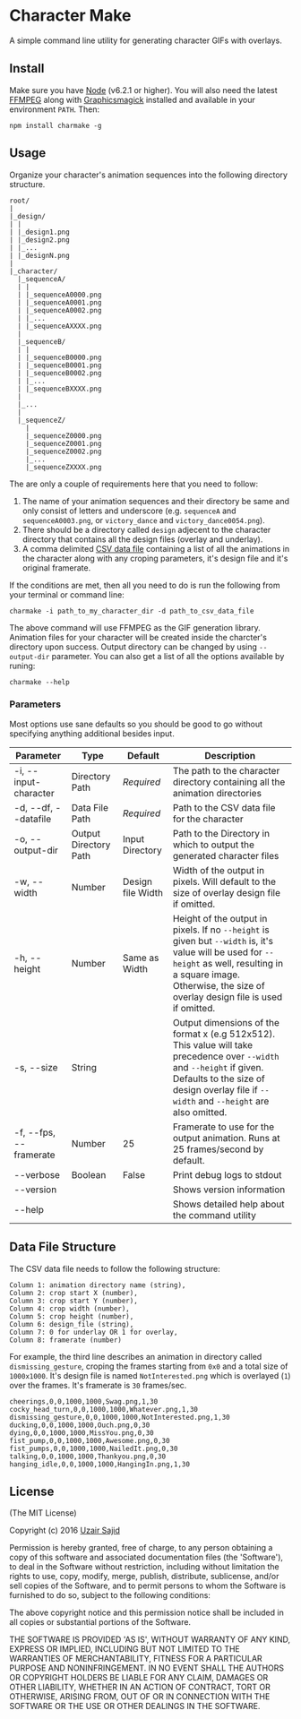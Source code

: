Character Make
==============

A simple command line utility for generating character GIFs with overlays.

## Install

Make sure you have [Node](http://nodejs.org/) (v6.2.1 or higher). You will also need the latest [FFMPEG](https://ffmpeg.org/download.html) along with [Graphicsmagick](http://graphicsmagick.org) installed and available in your environment `PATH`. Then:

```shell
npm install charmake -g
```

## Usage

Organize your character's animation sequences into the following directory structure.

```
root/
|
|_design/
| |
| |_design1.png
| |_design2.png
| |_...
| |_designN.png
|
|_character/
  |_sequenceA/
  | |
  | |_sequenceA0000.png
  | |_sequenceA0001.png
  | |_sequenceA0002.png
  | |_...
  | |_sequenceAXXXX.png
  |
  |_sequenceB/
  | |
  | |_sequenceB0000.png
  | |_sequenceB0001.png
  | |_sequenceB0002.png
  | |_...
  | |_sequenceBXXXX.png
  |
  |_...
  |
  |_sequenceZ/
    |
    |_sequenceZ0000.png
    |_sequenceZ0001.png
    |_sequenceZ0002.png
    |_...
    |_sequenceZXXXX.png

```

The are only a couple of requirements here that you need to follow: 

1. The name of your animation sequences and their directory be same and only consist of letters and underscore (e.g. `sequenceA` and `sequenceA0003.png`, or `victory_dance` and `victory_dance0054.png`).
2. There should be a directory called `design` adjecent to the character directory that contains all the design files (overlay and underlay).
3. A comma delimited [CSV data file](#data_file_structure) containing a list of all the animations in the character along with any croping parameters, it's design file and it's original framerate.

If the conditions are met, then all you need to do is run the following from your terminal or command line:

```shell
charmake -i path_to_my_character_dir -d path_to_csv_data_file
```

The above command will use FFMPEG as the GIF generation library. Animation files for your character will be created inside the charcter's directory upon success. Output directory can be changed by using `--output-dir` parameter. You can also get a 
list of all the options available by runing:

```shell
charmake --help
```

### Parameters

Most options use sane defaults so you should be good to go without specifying anything additional besides input.

| Parameter | Type | Default | Description |
|-----------|------|---------|-------------|
| -i, --input-character | Directory Path | _Required_ | The path to the character directory containing all the animation directories |
| -d, --df, --datafile | Data File Path | _Required_ | Path to the CSV data file for the character |
| -o, --output-dir | Output Directory Path | Input Directory | Path to the Directory in which to output the generated character files |
| -w, --width | Number | Design file Width | Width of the output in pixels. Will default to the size of overlay design file if omitted. |
| -h, --height | Number | Same as Width | Height of the output in pixels. If no `--height` is given but `--width` is, it's value will be used for `--height` as well, resulting in a square image. Otherwise, the size of overlay design file is used if omitted. |
| -s, --size | String |  | Output dimensions of the format <width>x<height> (e.g 512x512). This value will take precedence over `--width` and `--height` if given. Defaults to the size of design overlay file if `--width` and `--height` are also omitted. |
| -f, --fps, --framerate | Number | 25 | Framerate to use for the output animation. Runs at 25 frames/second by default. |
| --verbose | Boolean | False | Print debug logs to stdout |
| --version | | | Shows version information |
| --help | | | Shows detailed help about the command utility |

## Data File Structure

The CSV data file needs to follow the following structure:

```
Column 1: animation directory name (string),
Column 2: crop start X (number),
Column 3: crop start Y (number),
Column 4: crop width (number),
Column 5: crop height (number),
Column 6: design_file (string),
Column 7: 0 for underlay OR 1 for overlay,
Column 8: framerate (number)
```

For example, the third line describes an animation in directory called `dismissing_gesture`, croping the frames starting from `0x0` and a total size of `1000x1000`. It's design file is named `NotInterested.png` which is overlayed (`1`) over the frames. It's framerate is `30` frames/sec.

```
cheerings,0,0,1000,1000,Swag.png,1,30
cocky_head_turn,0,0,1000,1000,Whatever.png,1,30
dismissing_gesture,0,0,1000,1000,NotInterested.png,1,30
ducking,0,0,1000,1000,Ouch.png,0,30
dying,0,0,1000,1000,MissYou.png,0,30
fist_pump,0,0,1000,1000,Awesome.png,0,30
fist_pumps,0,0,1000,1000,NailedIt.png,0,30
talking,0,0,1000,1000,Thankyou.png,0,30
hanging_idle,0,0,1000,1000,HangingIn.png,1,30
```

## License

(The MIT License)

Copyright (c) 2016 [Uzair Sajid](http://uzairsajid.com)

Permission is hereby granted, free of charge, to any person obtaining a copy of this software and associated documentation files (the 'Software'), to deal in the Software without restriction, including without limitation the rights to use, copy, modify, merge, publish, distribute, sublicense, and/or sell copies of the Software, and to permit persons to whom the Software is furnished to do so, subject to the following conditions:

The above copyright notice and this permission notice shall be included in all copies or substantial portions of the Software.

THE SOFTWARE IS PROVIDED 'AS IS', WITHOUT WARRANTY OF ANY KIND, EXPRESS OR IMPLIED, INCLUDING BUT NOT LIMITED TO THE WARRANTIES OF MERCHANTABILITY, FITNESS FOR A PARTICULAR PURPOSE AND NONINFRINGEMENT. IN NO EVENT SHALL THE AUTHORS OR COPYRIGHT HOLDERS BE LIABLE FOR ANY CLAIM, DAMAGES OR OTHER LIABILITY, WHETHER IN AN ACTION OF CONTRACT, TORT OR OTHERWISE, ARISING FROM, OUT OF OR IN CONNECTION WITH THE SOFTWARE OR THE USE OR OTHER DEALINGS IN THE SOFTWARE.
